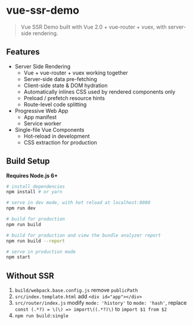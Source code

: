 # vue-ssr-demo

> Vue SSR Demo built with Vue 2.0 + vue-router + vuex, with server-side rendering.

## Features

- Server Side Rendering
  - Vue + vue-router + vuex working together
  - Server-side data pre-fetching
  - Client-side state & DOM hydration
  - Automatically inlines CSS used by rendered components only
  - Preload / prefetch resource hints
  - Route-level code splitting
- Progressive Web App
  - App manifest
  - Service worker
- Single-file Vue Components
  - Hot-reload in development
  - CSS extraction for production

## Build Setup

**Requires Node.js 6+**

``` bash
# install dependencies
npm install # or yarn

# serve in dev mode, with hot reload at localhost:8080
npm run dev

# build for production
npm run build

# build for production and view the bundle analyzer report
npm run build --report

# serve in production mode
npm start
```

## Without SSR
1. `build/webpack.base.config.js` remove `publicPath`
2. `src/index.template.html` add `<div id="app"></div>`
3. `src/router/index.js` modify `mode: 'history'` to `mode: 'hash'`, replace `const (.*?) = \(\) => import\((.*?)\)` to `import $1 from $2`
4. `npm run build:single`
